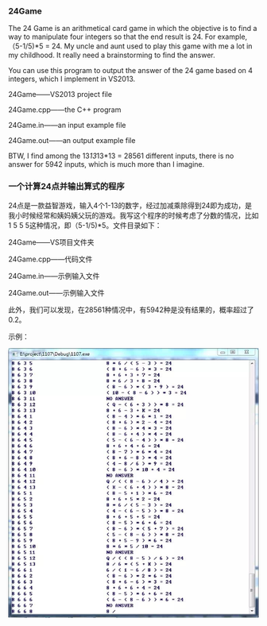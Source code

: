 ### 24Game

The 24 Game is an arithmetical card game in which the objective is to find a way to manipulate four integers so that the end result is 24. For example, （5-1/5)*5 = 24. My uncle and aunt used to play this game with me a lot in my childhood. It really need a brainstorming to find the answer.

You can use this program to output the answer of the 24 game based on 4 integers, which I implement in VS2013.

24Game——VS2013 project file

24Game.cpp——the C++ program

24Game.in——an input example file

24Game.out——an output example file

BTW, I find among the 13*13*13*13 = 28561 different inputs, there is no answer for 5942 inputs, which is much more than I imagine.

### 一个计算24点并输出算式的程序

24点是一款益智游戏，输入4个1-13的数字，经过加减乘除得到24即为成功，是我小时候经常和姨妈姨父玩的游戏。我写这个程序的时候考虑了分数的情况，比如1 5 5 5这种情况，即（5-1/5)*5。文件目录如下：

24Game——VS项目文件夹

24Game.cpp——代码文件

24Game.in——示例输入文件

24Game.out——示例输入文件

此外，我们可以发现，在28561种情况中，有5942种是没有结果的，概率超过了0.2。

示例：

![](\demo.jpg)
